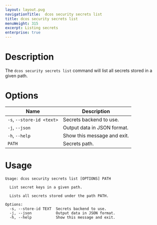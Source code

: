 ```yaml
---
layout: layout.pug
navigationTitle:  dcos security secrets list
title: dcos security secrets list
menuWeight: 315
excerpt: Listing secrets
enterprise: true
---
```


# Description

The `dcos security secrets list` command will list all secrets stored in a given path.

# Options

| Name |  Description |
|------------------|----------------------|
|`-s`, `--store-id <text>` | Secrets backend to use.|
|`-j`, `--json`       |    Output data in JSON format.|
|  `-h`, `--help`        |   Show this message and exit. |
| `PATH` | Secrets path. |


# Usage

```
Usage: dcos security secrets list [OPTIONS] PATH

  List secret keys in a given path.

  Lists all secrets stored under the path PATH.

Options:
  -s, --store-id TEXT  Secrets backend to use.
  -j, --json           Output data in JSON format.
  -h, --help           Show this message and exit.
```